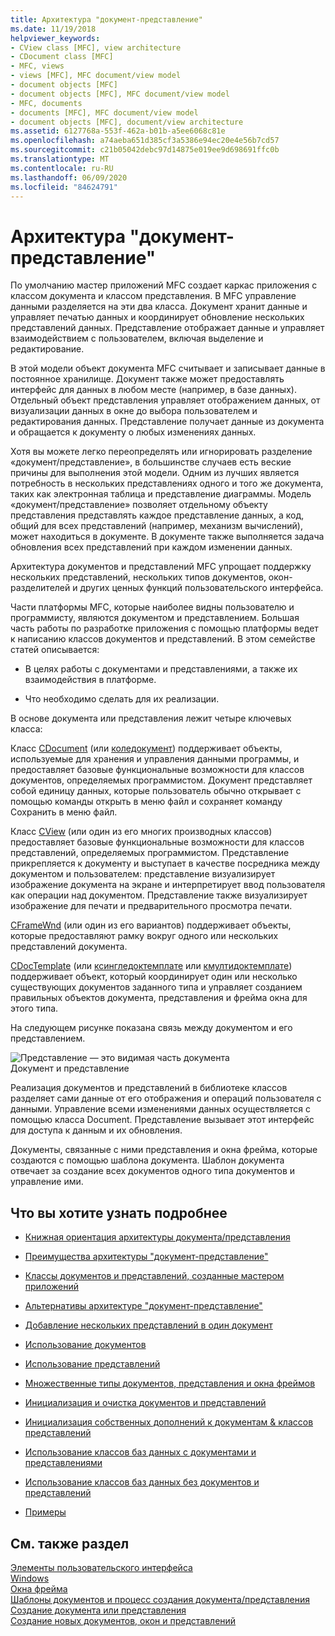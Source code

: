 ```yaml
---
title: Архитектура "документ-представление"
ms.date: 11/19/2018
helpviewer_keywords:
- CView class [MFC], view architecture
- CDocument class [MFC]
- MFC, views
- views [MFC], MFC document/view model
- document objects [MFC]
- document objects [MFC], MFC document/view model
- MFC, documents
- documents [MFC], MFC document/view model
- document objects [MFC], document/view architecture
ms.assetid: 6127768a-553f-462a-b01b-a5ee6068c81e
ms.openlocfilehash: a74aeba651d385cf3a5386e94ec20e4e56b7cd57
ms.sourcegitcommit: c21b05042debc97d14875e019ee9d698691ffc0b
ms.translationtype: MT
ms.contentlocale: ru-RU
ms.lasthandoff: 06/09/2020
ms.locfileid: "84624791"
---
```

# <a name="documentview-architecture"></a>Архитектура "документ-представление"

По умолчанию мастер приложений MFC создает каркас приложения с классом документа и классом представления. В MFC управление данными разделяется на эти два класса. Документ хранит данные и управляет печатью данных и координирует обновление нескольких представлений данных. Представление отображает данные и управляет взаимодействием с пользователем, включая выделение и редактирование.

В этой модели объект документа MFC считывает и записывает данные в постоянное хранилище. Документ также может предоставлять интерфейс для данных в любом месте (например, в базе данных). Отдельный объект представления управляет отображением данных, от визуализации данных в окне до выбора пользователем и редактирования данных. Представление получает данные из документа и обращается к документу о любых изменениях данных.

Хотя вы можете легко переопределять или игнорировать разделение «документ/представление», в большинстве случаев есть веские причины для выполнения этой модели. Одним из лучших является потребность в нескольких представлениях одного и того же документа, таких как электронная таблица и представление диаграммы. Модель «документ/представление» позволяет отдельному объекту представления представлять каждое представление данных, а код, общий для всех представлений (например, механизм вычислений), может находиться в документе. В документе также выполняется задача обновления всех представлений при каждом изменении данных.

Архитектура документов и представлений MFC упрощает поддержку нескольких представлений, нескольких типов документов, окон-разделителей и других ценных функций пользовательского интерфейса.

Части платформы MFC, которые наиболее видны пользователю и программисту, являются документом и представлением. Большая часть работы по разработке приложения с помощью платформы ведет к написанию классов документов и представлений. В этом семействе статей описывается:

- В целях работы с документами и представлениями, а также их взаимодействия в платформе.

- Что необходимо сделать для их реализации.

В основе документа или представления лежит четыре ключевых класса:

Класс [CDocument](reference/cdocument-class.md) (или [коледокумент](reference/coledocument-class.md)) поддерживает объекты, используемые для хранения и управления данными программы, и предоставляет базовые функциональные возможности для классов документов, определяемых программистом. Документ представляет собой единицу данных, которые пользователь обычно открывает с помощью команды открыть в меню файл и сохраняет команду Сохранить в меню файл.

Класс [CView](reference/cview-class.md) (или один из его многих производных классов) предоставляет базовые функциональные возможности для классов представлений, определяемых программистом. Представление прикрепляется к документу и выступает в качестве посредника между документом и пользователем: представление визуализирует изображение документа на экране и интерпретирует ввод пользователя как операции над документом. Представление также визуализирует изображение для печати и предварительного просмотра печати.

[CFrameWnd](reference/cframewnd-class.md) (или один из его вариантов) поддерживает объекты, которые предоставляют рамку вокруг одного или нескольких представлений документа.

[CDocTemplate](reference/cdoctemplate-class.md) (или [ксингледоктемплате](reference/csingledoctemplate-class.md) или [кмултидоктемплате](reference/cmultidoctemplate-class.md)) поддерживает объект, который координирует один или несколько существующих документов заданного типа и управляет созданием правильных объектов документа, представления и фрейма окна для этого типа.

На следующем рисунке показана связь между документом и его представлением.

![Представление — это видимая часть документа](../mfc/media/vc379n1.gif "Представление — это видимая часть документа") <br/>
Документ и представление

Реализация документов и представлений в библиотеке классов разделяет сами данные от его отображения и операций пользователя с данными. Управление всеми изменениями данных осуществляется с помощью класса Document. Представление вызывает этот интерфейс для доступа к данным и их обновления.

Документы, связанные с ними представления и окна фрейма, которые создаются с помощью шаблона документа. Шаблон документа отвечает за создание всех документов одного типа документов и управление ими.

## <a name="what-do-you-want-to-know-more-about"></a>Что вы хотите узнать подробнее

- [Книжная ориентация архитектуры документа/представления](a-portrait-of-the-document-view-architecture.md)

- [Преимущества архитектуры "документ-представление"](advantages-of-the-document-view-architecture.md)

- [Классы документов и представлений, созданные мастером приложений](document-and-view-classes-created-by-the-mfc-application-wizard.md)

- [Альтернативы архитектуре "документ-представление"](alternatives-to-the-document-view-architecture.md)

- [Добавление нескольких представлений в один документ](adding-multiple-views-to-a-single-document.md)

- [Использование документов](using-documents.md)

- [Использование представлений](using-views.md)

- [Множественные типы документов, представления и окна фреймов](multiple-document-types-views-and-frame-windows.md)

- [Инициализация и очистка документов и представлений](initializing-and-cleaning-up-documents-and-views.md)

- [Инициализация собственных дополнений к документам & классов представлений](creating-new-documents-windows-and-views.md)

- [Использование классов баз данных с документами и представлениями](../data/mfc-using-database-classes-with-documents-and-views.md)

- [Использование классов баз данных без документов и представлений](../data/mfc-using-database-classes-without-documents-and-views.md)

- [Примеры](../overview/visual-cpp-samples.md)

## <a name="see-also"></a>См. также раздел

[Элементы пользовательского интерфейса](user-interface-elements-mfc.md)<br/>
[Windows](windows.md)<br/>
[Окна фрейма](frame-windows.md)<br/>
[Шаблоны документов и процесс создания документа/представления](document-templates-and-the-document-view-creation-process.md)<br/>
[Создание документа или представления](document-view-creation.md)<br/>
[Создание новых документов, окон и представлений](creating-new-documents-windows-and-views.md)
